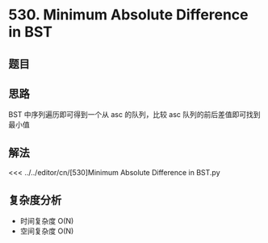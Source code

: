 # 530. Minimum Absolute Difference in BST

## 题目

<!--@include: ../../editor/cn/doc/content/[530]Minimum Absolute Difference in BST.md-->

## 思路
BST 中序列遍历即可得到一个从 asc 的队列，比较 asc 队列的前后差值即可找到最小值


## 解法

<<< ../../editor/cn/[530]Minimum Absolute Difference in BST.py


## 复杂度分析
- 时间复杂度 O(N)
- 空间复杂度 O(N)

